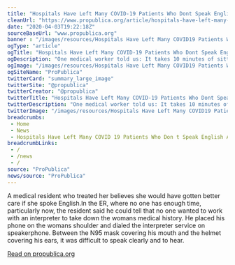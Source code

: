 ```yaml
--- 
title: "Hospitals Have Left Many COVID-19 Patients Who Dont Speak English Alone, Confused and Without Proper Care  ProPublica"
cleanUrl: "https://www.propublica.org/article/hospitals-have-left-many-covid19-patients-who-dont-speak-english-alone-confused-and-without-proper-care"
date: "2020-04-03T19:22:18Z"
sourceBaseUrl: "www.propublica.org"
banner : "/images/resources/Hospitals Have Left Many COVID19 Patients Who Dont Speak English Alone Confused and Without Proper Care  ProPublica.png"
ogType: "article"
ogTitle: "Hospitals Have Left Many COVID-19 Patients Who Dont Speak English Alone, Confused and Without Proper Care  ProPublica"
ogDescription: "One medical worker told us: It takes 10 minutes of sitting on the phone to get an interpreter, and thats valuable time when youre inundated. So this utilitarian calculus kicks in. And the patients that are most mainstream get the best care."
ogImage: "/images/resources/Hospitals Have Left Many COVID19 Patients Who Dont Speak English Alone Confused and Without Proper Care  ProPublica.png"
ogSiteName: "ProPublica"
twitterCard: "summary_large_image"
twitterSite: "@propublica"
twitterCreator: "@propublica"
twitterTitle: "Hospitals Have Left Many COVID-19 Patients Who Dont Speak English Alone, Confused and Without Proper Care  ProPublica"
twitterDescription: "One medical worker told us: It takes 10 minutes of sitting on the phone to get an interpreter, and thats valuable time when youre inundated. So this utilitarian calculus kicks in. And the patients that are most mainstream get the best care."
twitterImage: "/images/resources/Hospitals Have Left Many COVID19 Patients Who Dont Speak English Alone Confused and Without Proper Care  ProPublica.png"
breadcrumbs:
 - Home
 - News
 - Hospitals Have Left Many COVID 19 Patients Who Don t Speak English Alone  Confused and Without Proper Care   ProPublica
breadcrumbLinks:
 - / 
 - /news
 - / 
source: "ProPublica"
news/source: "ProPublica"
---
```

A medical resident who treated her believes she would have gotten better care if she spoke English.In the ER, where no one has enough time, particularly now, the resident said he could tell that no one wanted to work with an interpreter to take down the womans medical history. He placed his phone on the womans shoulder and dialed the interpreter service on speakerphone. Between the N95 mask covering his mouth and the helmet covering his ears, it was difficult to speak clearly and to hear.  
  
[Read on propublica.org](https://www.propublica.org/article/hospitals-have-left-many-covid19-patients-who-dont-speak-english-alone-confused-and-without-proper-care)

